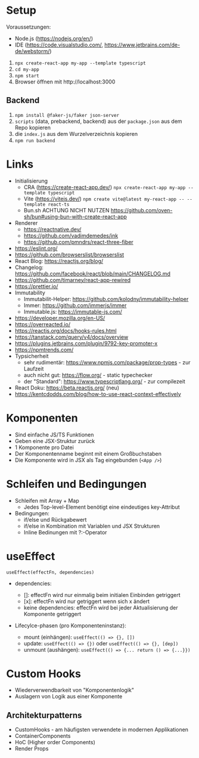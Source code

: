 # Setup

Voraussetzungen:

- Node.js (https://nodejs.org/en/)
- IDE (https://code.visualstudio.com/, https://www.jetbrains.com/de-de/webstorm/)

1. `npx create-react-app my-app --template typescript`
2. `cd my-app`
3. `npm start`
4. Browser öffnen mit http://localhost:3000

## Backend

1. `npm install @faker-js/faker json-server`
2. `scripts` (data, prebackend, backend) aus der `package.json` aus dem Repo kopieren
3. die `index.js` aus dem Wurzelverzeichnis kopieren
4. `npm run backend`

# Links

- Initialisierung
  - CRA (https://create-react-app.dev/) `npx create-react-app my-app --template typescript`
  - Vite (https://vitejs.dev/) `npm create vite@latest my-react-app -- --template react-ts`
  - Bun.sh ACHTUNG NICHT NUTZEN https://github.com/oven-sh/bun#using-bun-with-create-react-app
- Renderer
  - https://reactnative.dev/
  - https://github.com/vadimdemedes/ink
  - https://github.com/pmndrs/react-three-fiber
- https://eslint.org/
- https://github.com/browserslist/browserslist
- React Blog: https://reactjs.org/blog/
- Changelog: https://github.com/facebook/react/blob/main/CHANGELOG.md
- https://github.com/timarney/react-app-rewired
- https://prettier.io/
- Immutability
  - Immutabilit-Helper: https://github.com/kolodny/immutability-helper
  - Immer: https://github.com/immerjs/immer
  - Immutable.js: https://immutable-js.com/
- https://developer.mozilla.org/en-US/
- https://overreacted.io/
- https://reactjs.org/docs/hooks-rules.html
- https://tanstack.com/query/v4/docs/overview
- https://plugins.jetbrains.com/plugin/9792-key-promoter-x
- https://npmtrends.com/
- Typsicherheit
  - sehr rudimentär: https://www.npmjs.com/package/prop-types - zur Laufzeit
  - auch nicht gut: https://flow.org/ - static typechecker
  - der "Standard": https://www.typescriptlang.org/ - zur compilezeit
- React Doku: https://beta.reactjs.org/ (neu)
- https://kentcdodds.com/blog/how-to-use-react-context-effectively

# Komponenten

- Sind einfache JS/TS Funktionen
- Geben eine JSX-Struktur zurück
- 1 Komponente pro Datei
- Der Komponentenname beginnt mit einem Großbuchstaben
- Die Komponente wird in JSX als Tag eingebunden (`<App />`)

# Schleifen und Bedingungen

- Schleifen mit Array + Map
  - Jedes Top-level-Element benötigt eine eindeutiges key-Attribut
- Bedingungen:
  - if/else und Rückgabewert
  - if/else in Kombination mit Variablen und JSX Strukturen
  - Inline Bedinungen mit ?:-Operator

# useEffect

`useEffect(effectFn, dependencies)`

- dependencies:

  - []: effectFn wird nur einmalig beim initialen Einbinden getriggert
  - [x]: effectFn wird nur getriggert wenn sich x ändert
  - keine dependencies: effectFn wird bei jeder Aktualisierung der Komponente getriggert

- Lifecylce-phasen (pro Komponenteninstanz):
  - mount (einhängen): `useEffect(() => {}, [])`
  - update: `useEffect(() => {})` oder `useEffect(() => {}, [dep])`
  - unmount (aushängen): `useEffect(() => {... return () => {...}})`

# Custom Hooks

- Wiederverwendbarkeit von "Komponentenlogik"
- Auslagern von Logik aus einer Komponente

## Architekturpatterns

- CustomHooks - am häufigsten verwendete in modernen Applikationen
- ContainerComponents
- HoC (Higher order Components)
- Render Props
